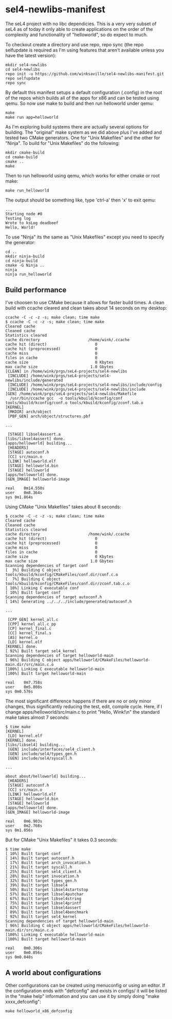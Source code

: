 sel4-newlibs-manifest
=====================
The seL4 project with no libc dependicies. This is a very very
subset of seL4 as of today it only able to create applications
on the order of the complexity and functionality of "helloworld",
so do expect to much.

To checkout create a directory and use repo, repo sync (the repo
selfupdate is required as I'm using features that aren't available
unless you have the latest version):
```
mkdir sel4-newlibs
cd sel4-newlibs
repo init -u https://github.com/winksaville/sel4-newlibs-manifest.git
repo selfupdate
repo sync
```

By default this manifest setups a default configuration (.config) in
the root of the repos which builds all of the apps for x86 and can be
tested using qemu. So now use make to build and then run helloworld
under qemu:
```
make
make run app=helloworld
```


As I'm exploring build systems there are actually several options for
building. The "original" make system as we did above plus I've added
and tested two CMake generators. One for "Unix Makefiles" and the other
for "Ninja". To build for "Unix Makefiles" do the following:
```
mkdir cmake-build
cd cmake-build
cmake ..
make
```

Then to run helloworld using qemu, which works for either cmake or root make:
```
make run_helloworld
```

The output should be something like, type 'ctrl-a' then 'x' to exit qemu:
```
...
Starting node #0
Testing log
Wrote to ksLog deadbeef
Hello, World!
```

To use "Ninja" its the same as "Unix Makefiles" except you need to specify
the generator:
```
cd ..
mkdir ninja-build
cd ninja-build
cmake -G Ninja ..
ninja
ninja run_helloworld
```

Build performance
-----------------
I've choosen to use CMake because it allows for faster build times. A clean build with
ccache cleared and clean takes about 14 seconds on my desktop:

```
ccache -C -c -z -s; make clean; time make
$ ccache -C -c -z -s; make clean; time make
Cleared cache
Cleaned cache
Statistics cleared
cache directory                     /home/wink/.ccache
cache hit (direct)                     0
cache hit (preprocessed)               0
cache miss                             0
files in cache                         0
cache size                             0 Kbytes
max cache size                       1.0 Gbytes
[CLEAN] in /home/wink/prgs/seL4-projects/sel4-newlibs
 [INCLUDE] /home/wink/prgs/seL4-projects/sel4-newlibs/include/generated
 [INCLUDE] /home/wink/prgs/seL4-projects/sel4-newlibs/include/config
 [INCLUDE] /home/wink/prgs/seL4-projects/sel4-newlibs/include
[GEN] /home/wink/prgs/seL4-projects/sel4-newlibs/Makefile
  /usr/bin/ccache gcc  -o tools/kbuild/kconfig/conf tools/kbuild/kconfig/conf.o tools/kbuild/kconfig/zconf.tab.o  
[KERNEL]
 [MKDIR] arch/object
 [PBF_GEN] arch/object/structures.pbf

...

 [STAGE] libsel4assert.a
[libs/libsel4assert] done.
[apps/helloworld] building...
 [HEADERS]
 [STAGE] autoconf.h
 [CC] src/main.o
 [LINK] helloworld.elf
 [STAGE] helloworld.bin
 [STAGE] helloworld
[apps/helloworld] done.
[GEN_IMAGE] helloworld-image

real	0m14.550s
user	0m8.364s
sys 0m1.864s
```

Using CMake "Unix Makefiles" takes about 8 seconds:
```
$ ccache -C -c -z -s; make clean; time make
Cleared cache
Cleaned cache
Statistics cleared
cache directory                     /home/wink/.ccache
cache hit (direct)                     0
cache hit (preprocessed)               0
cache miss                             0
files in cache                         0
cache size                             0 Kbytes
max cache size                       1.0 Gbytes
Scanning dependencies of target conf
[  3%] Building C object tools/kbuild/kconfig/CMakeFiles/conf.dir/conf.c.o
[  7%] Building C object tools/kbuild/kconfig/CMakeFiles/conf.dir/zconf.tab.c.o
[ 10%] Linking C executable conf
[ 10%] Built target conf
Scanning dependencies of target autoconf.h
[ 14%] Generating ../../../include/generated/autoconf.h

...

 [CPP_GEN] kernel_all.c
 [CPP] kernel_all.c_pp
 [CP] kernel_final.c
 [CC] kernel_final.s
 [AS] kernel.o
 [LD] kernel.elf
[KERNEL] done.
[ 92%] Built target sel4_kernel
Scanning dependencies of target helloworld-main
[ 96%] Building C object apps/helloworld/CMakeFiles/helloworld-main.dir/src/main.c.o
[100%] Linking C executable helloworld-main
[100%] Built target helloworld-main

real	0m7.758s
user	0m5.808s
sys 0m0.576s
```

The most significant difference happens if there are no or only minor changes, thus
significantly reducing the test, edit, compile cycle. Here, if I change
apps/helloworld/src/main.c to print "Hello, Wink!\n" the standard make
takes almost 7 seconds:
```
$ time make
[KERNEL]
 [LD] kernel.elf
[KERNEL] done.
[libs/libsel4] building...
 [GEN] include/interfaces/sel4_client.h
 [GEN] include/sel4/types_gen.h
 [GEN] include/sel4/syscall.h

...

about about/helloworld] building...
 [HEADERS]
 [STAGE] autoconf.h
 [CC] src/main.o
 [LINK] helloworld.elf
 [STAGE] helloworld.bin
 [STAGE] helloworld
[apps/helloworld] done.
[GEN_IMAGE] helloworld-image

real	0m6.903s
user	0m2.768s
sys 0m1.056s
```

But for CMake "Unix Makefiles" it takes 0.3 seconds:
```
$ time make
[ 10%] Built target conf
[ 14%] Built target autoconf.h
[ 17%] Built target arch_invocation.h
[ 21%] Built target syscall.h
[ 25%] Built target sel4_client.h
[ 28%] Built target invocation.h
[ 32%] Built target types_gen.h
[ 39%] Built target libsel4
[ 50%] Built target libsel4startstop
[ 57%] Built target libsel4putchar
[ 67%] Built target libsel4string
[ 75%] Built target libsel4printf
[ 82%] Built target libsel4assert
[ 89%] Built target libsel4benchmark
[ 92%] Built target sel4_kernel
Scanning dependencies of target helloworld-main
[ 96%] Building C object apps/helloworld/CMakeFiles/helloworld-main.dir/src/main.c.o
[100%] Linking C executable helloworld-main
[100%] Built target helloworld-main

real	0m0.306s
user	0m0.056s
sys 0m0.040s
```

A world about configurations
----------------------------

Other configurations can be created using menuconfig or using an editor.
If the configuration ends with "defconfig" and exists in configs/ it
will be listed in the "make help" information and you can use it by
simply doing "make xxxx_defconfig":
```
make helloworld_x86_defconfig
```
